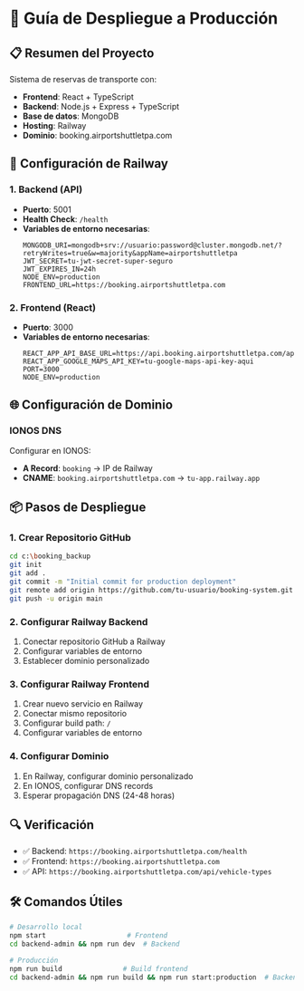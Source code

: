 # 🚀 Guía de Despliegue a Producción

## 📋 Resumen del Proyecto
Sistema de reservas de transporte con:
- **Frontend**: React + TypeScript
- **Backend**: Node.js + Express + TypeScript
- **Base de datos**: MongoDB
- **Hosting**: Railway
- **Dominio**: booking.airportshuttletpa.com

## 🔧 Configuración de Railway

### 1. Backend (API)
- **Puerto**: 5001
- **Health Check**: `/health`
- **Variables de entorno necesarias**:
  ```
  MONGODB_URI=mongodb+srv://usuario:password@cluster.mongodb.net/?retryWrites=true&w=majority&appName=airportshuttletpa
  JWT_SECRET=tu-jwt-secret-super-seguro
  JWT_EXPIRES_IN=24h
  NODE_ENV=production
  FRONTEND_URL=https://booking.airportshuttletpa.com
  ```

### 2. Frontend (React)
- **Puerto**: 3000
- **Variables de entorno necesarias**:
  ```
  REACT_APP_API_BASE_URL=https://api.booking.airportshuttletpa.com/api
  REACT_APP_GOOGLE_MAPS_API_KEY=tu-google-maps-api-key-aqui
  PORT=3000
  NODE_ENV=production
  ```

## 🌐 Configuración de Dominio

### IONOS DNS
Configurar en IONOS:
- **A Record**: `booking` → IP de Railway
- **CNAME**: `booking.airportshuttletpa.com` → `tu-app.railway.app`

## 📦 Pasos de Despliegue

### 1. Crear Repositorio GitHub
```bash
cd c:\booking_backup
git init
git add .
git commit -m "Initial commit for production deployment"
git remote add origin https://github.com/tu-usuario/booking-system.git
git push -u origin main
```

### 2. Configurar Railway Backend
1. Conectar repositorio GitHub a Railway
2. Configurar variables de entorno
3. Establecer dominio personalizado

### 3. Configurar Railway Frontend
1. Crear nuevo servicio en Railway
2. Conectar mismo repositorio
3. Configurar build path: `/`
4. Configurar variables de entorno

### 4. Configurar Dominio
1. En Railway, configurar dominio personalizado
2. En IONOS, configurar DNS records
3. Esperar propagación DNS (24-48 horas)

## 🔍 Verificación
- ✅ Backend: `https://booking.airportshuttletpa.com/health`
- ✅ Frontend: `https://booking.airportshuttletpa.com`
- ✅ API: `https://booking.airportshuttletpa.com/api/vehicle-types`

## 🛠️ Comandos Útiles
```bash
# Desarrollo local
npm start                    # Frontend
cd backend-admin && npm run dev  # Backend

# Producción
npm run build               # Build frontend
cd backend-admin && npm run build && npm run start:production  # Backend
```
